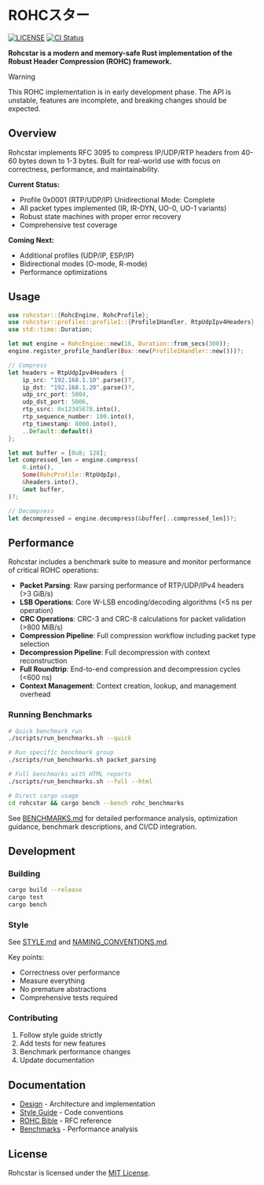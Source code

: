 # ROHCスター

[![LICENSE](https://img.shields.io/badge/license-MIT-blue.svg)](LICENSE)
[![CI Status](https://github.com/mitander/rohcstar/actions/workflows/ci.yml/badge.svg)](https://github.com/mitander/rohcstar/actions)

**Rohcstar is a modern and memory-safe Rust implementation of the Robust Header Compression (ROHC) framework.**

> [!WARNING]
> This ROHC implementation is in early development phase.
> The API is unstable, features are incomplete, and breaking changes should be expected.

## Overview

Rohcstar implements RFC 3095 to compress IP/UDP/RTP headers from 40-60 bytes down to 1-3 bytes. Built for real-world use with focus on correctness, performance, and maintainability.

**Current Status:**
- Profile 0x0001 (RTP/UDP/IP) Unidirectional Mode: Complete
- All packet types implemented (IR, IR-DYN, UO-0, UO-1 variants)
- Robust state machines with proper error recovery
- Comprehensive test coverage

**Coming Next:**
- Additional profiles (UDP/IP, ESP/IP)
- Bidirectional modes (O-mode, R-mode)
- Performance optimizations

## Usage

```rust
use rohcstar::{RohcEngine, RohcProfile};
use rohcstar::profiles::profile1::{Profile1Handler, RtpUdpIpv4Headers};
use std::time::Duration;

let mut engine = RohcEngine::new(16, Duration::from_secs(300));
engine.register_profile_handler(Box::new(Profile1Handler::new()))?;

// Compress
let headers = RtpUdpIpv4Headers {
    ip_src: "192.168.1.10".parse()?,
    ip_dst: "192.168.1.20".parse()?,
    udp_src_port: 5004,
    udp_dst_port: 5006,
    rtp_ssrc: 0x12345678.into(),
    rtp_sequence_number: 100.into(),
    rtp_timestamp: 8000.into(),
    ..Default::default()
};

let mut buffer = [0u8; 128];
let compressed_len = engine.compress(
    0.into(),
    Some(RohcProfile::RtpUdpIp),
    &headers.into(),
    &mut buffer,
)?;

// Decompress
let decompressed = engine.decompress(&buffer[..compressed_len])?;
```

## Performance

Rohcstar includes a benchmark suite to measure and monitor performance of critical ROHC operations:
*   **Packet Parsing**: Raw parsing performance of RTP/UDP/IPv4 headers (>3 GiB/s)
*   **LSB Operations**: Core W-LSB encoding/decoding algorithms (<5 ns per operation)
*   **CRC Operations**: CRC-3 and CRC-8 calculations for packet validation (>800 MiB/s)
*   **Compression Pipeline**: Full compression workflow including packet type selection
*   **Decompression Pipeline**: Full decompression with context reconstruction
*   **Full Roundtrip**: End-to-end compression and decompression cycles (<600 ns)
*   **Context Management**: Context creation, lookup, and management overhead

### Running Benchmarks

```bash
# Quick benchmark run
./scripts/run_benchmarks.sh --quick

# Run specific benchmark group
./scripts/run_benchmarks.sh packet_parsing

# Full benchmarks with HTML reports
./scripts/run_benchmarks.sh --full --html

# Direct cargo usage
cd rohcstar && cargo bench --bench rohc_benchmarks
```

See [BENCHMARKS.md](docs/BENCHMARKS.md) for detailed performance analysis, optimization guidance, benchmark descriptions, and CI/CD integration.

## Development

### Building

```bash
cargo build --release
cargo test
cargo bench
```

### Style

See [STYLE.md](docs/STYLE.md) and [NAMING_CONVENTIONS.md](docs/NAMING_CONVENTIONS.md).

Key points:
- Correctness over performance
- Measure everything
- No premature abstractions
- Comprehensive tests required

### Contributing

1. Follow style guide strictly
2. Add tests for new features
3. Benchmark performance changes
4. Update documentation

## Documentation

- [Design](docs/DESIGN.md) - Architecture and implementation
- [Style Guide](docs/STYLE.md) - Code conventions
- [ROHC Bible](docs/THE_ROHC_BIBLE.md) - RFC reference
- [Benchmarks](docs/BENCHMARKS.md) - Performance analysis

## License

Rohcstar is licensed under the [MIT License](LICENSE).
